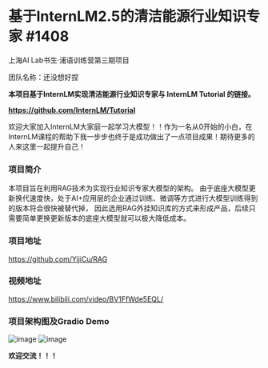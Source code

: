 # 基于InternLM2.5的清洁能源行业知识专家 #1408
上海AI Lab书生·浦语训练营第三期项目

团队名称：还没想好捏

**本项目基于InternLM实现清洁能源行业知识专家与 InternLM Tutorial 的链接。** 

**https://github.com/InternLM/Tutorial** 

欢迎大家加入InternLM大家庭一起学习大模型！！作为一名从0开始的小白，在InternLM课程的帮助下我一步步也终于是成功做出了一点项目成果！期待更多的人来这里一起提升自己！

### 项目简介
本项目旨在利用RAG技术为实现行业知识专家大模型的架构。
由于底座大模型更新换代速度快，处于AI+应用层的企业通过训练、微调等方式进行大模型训练得到的版本将会很快被替代掉，
因此选用RAG外挂知识库的方式来形成产品，后续只需要简单更换更新版本的底座大模型就可以极大降低成本。

### 项目地址
https://github.com/YijiCu/RAG

### 视频地址
https://www.bilibili.com/video/BV1FfWde5EQL/

### 项目架构图及Gradio Demo
![image](https://github.com/YijiCu/RAG/blob/main/InternLM%E6%A6%82%E5%BF%B5%E5%9B%BE.png)
![image](https://github.com/YijiCu/RAG/blob/main/%E5%9B%BE%E7%89%871.png)

**欢迎交流！！！**
